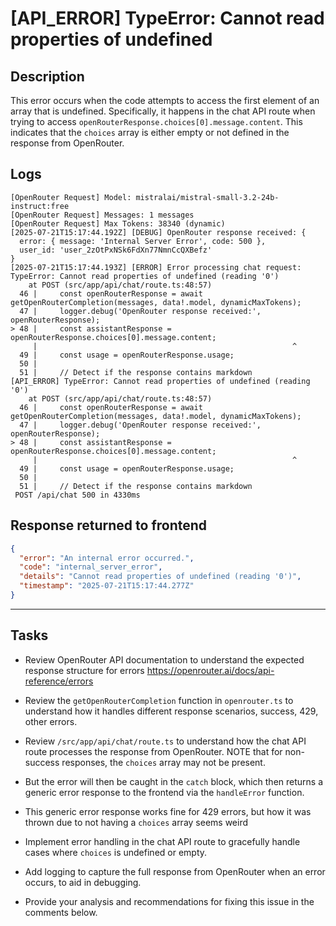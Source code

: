 # [API_ERROR] TypeError: Cannot read properties of undefined

## Description

This error occurs when the code attempts to access the first element of an array that is undefined. Specifically, it happens in the chat API route when trying to access `openRouterResponse.choices[0].message.content`. This indicates that the `choices` array is either empty or not defined in the response from OpenRouter.

## Logs

```
[OpenRouter Request] Model: mistralai/mistral-small-3.2-24b-instruct:free
[OpenRouter Request] Messages: 1 messages
[OpenRouter Request] Max Tokens: 38340 (dynamic)
[2025-07-21T15:17:44.192Z] [DEBUG] OpenRouter response received: {
  error: { message: 'Internal Server Error', code: 500 },
  user_id: 'user_2zOtPxNSk6FdXn77NmnCcQXBefz'
}
[2025-07-21T15:17:44.193Z] [ERROR] Error processing chat request: TypeError: Cannot read properties of undefined (reading '0')
    at POST (src/app/api/chat/route.ts:48:57)
  46 |     const openRouterResponse = await getOpenRouterCompletion(messages, data!.model, dynamicMaxTokens);
  47 |     logger.debug('OpenRouter response received:', openRouterResponse);
> 48 |     const assistantResponse = openRouterResponse.choices[0].message.content;
     |                                                         ^
  49 |     const usage = openRouterResponse.usage;
  50 |
  51 |     // Detect if the response contains markdown
[API_ERROR] TypeError: Cannot read properties of undefined (reading '0')
    at POST (src/app/api/chat/route.ts:48:57)
  46 |     const openRouterResponse = await getOpenRouterCompletion(messages, data!.model, dynamicMaxTokens);
  47 |     logger.debug('OpenRouter response received:', openRouterResponse);
> 48 |     const assistantResponse = openRouterResponse.choices[0].message.content;
     |                                                         ^
  49 |     const usage = openRouterResponse.usage;
  50 |
  51 |     // Detect if the response contains markdown
 POST /api/chat 500 in 4330ms
```

## Response returned to frontend

```json
{
  "error": "An internal error occurred.",
  "code": "internal_server_error",
  "details": "Cannot read properties of undefined (reading '0')",
  "timestamp": "2025-07-21T15:17:44.277Z"
}
```

---

## Tasks

- Review OpenRouter API documentation to understand the expected response structure for errors https://openrouter.ai/docs/api-reference/errors
- Review the `getOpenRouterCompletion` function in `openrouter.ts` to understand how it handles different response scenarios, success, 429, other errors.
- Review `/src/app/api/chat/route.ts` to understand how the chat API route processes the response from OpenRouter. NOTE that for non-success responses, the `choices` array may not be present.
- But the error will then be caught in the `catch` block, which then returns a generic error response to the frontend via the `handleError` function.
- This generic error response works fine for 429 errors, but how it was thrown due to not having a `choices` array seems weird

- Implement error handling in the chat API route to gracefully handle cases where `choices` is undefined or empty.
- Add logging to capture the full response from OpenRouter when an error occurs, to aid in debugging.
- Provide your analysis and recommendations for fixing this issue in the comments below.
